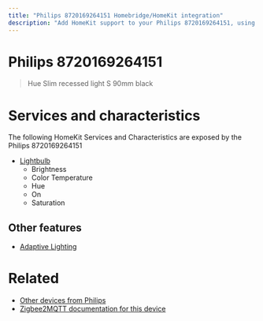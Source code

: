 ```yaml
---
title: "Philips 8720169264151 Homebridge/HomeKit integration"
description: "Add HomeKit support to your Philips 8720169264151, using Homebridge, Zigbee2MQTT and homebridge-z2m."
---
```

<!---
This file has been GENERATED using src/docgen/docgen.ts
DO NOT EDIT THIS FILE MANUALLY!
-->
# Philips 8720169264151
> Hue Slim recessed light S 90mm black


# Services and characteristics
The following HomeKit Services and Characteristics are exposed by
the Philips 8720169264151

* [Lightbulb](../../light.md)
  * Brightness
  * Color Temperature
  * Hue
  * On
  * Saturation

## Other features
* [Adaptive Lighting](../../light.md)

# Related
* [Other devices from Philips](../index.md#philips)
* [Zigbee2MQTT documentation for this device](https://www.zigbee2mqtt.io/devices/8720169264151.html)